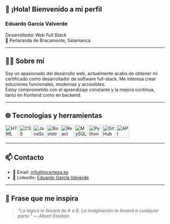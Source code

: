 ## 👋 ¡Hola! Bienvenido a mi perfil

### Eduardo García Valverde  
*Desarrollador Web Full Stack*  
📍 Peñaranda de Bracamonte, Salamanca

---

## 🧑‍💻 Sobre mí

Soy un apasionado del desarrollo web, actualmente acabo de obtener mi certificado como desarrollador de software full-stack. Me interesa crear soluciones funcionales, modernas y accesibles.  
Estoy comprometido con el aprendizaje constante y la mejora continua, tanto en frontend como en backend.

---

## 🌐 Tecnologías y herramientas

<p align="left">
  <img src="https://cdn.jsdelivr.net/gh/devicons/devicon/icons/html5/html5-original.svg" alt="HTML" width="40" height="40"/>
  <img src="https://cdn.jsdelivr.net/gh/devicons/devicon/icons/css3/css3-original.svg" alt="CSS" width="40" height="40"/>
  <img src="https://cdn.jsdelivr.net/gh/devicons/devicon/icons/javascript/javascript-original.svg" alt="JavaScript" width="40" height="40"/>
  <img src="https://cdn.jsdelivr.net/gh/devicons/devicon/icons/bootstrap/bootstrap-original.svg" alt="Bootstrap" width="40" height="40"/>
  <img src="https://cdn.jsdelivr.net/gh/devicons/devicon/icons/react/react-original.svg" alt="React" width="40" height="40"/>
  <img src="https://cdn.jsdelivr.net/gh/devicons/devicon/icons/mysql/mysql-original.svg" alt="MySQL" width="40" height="40"/>
  <img src="https://cdn.jsdelivr.net/gh/devicons/devicon/icons/python/python-original.svg" alt="Python" width="40" height="40"/>
  <img src="https://cdn.jsdelivr.net/gh/devicons/devicon/icons/github/github-original.svg" alt="GitHub" width="40" height="40"/>
  <img src="https://img.shields.io/badge/API%20REST-%23007396?style=flat&logo=api&logoColor=white" alt="API REST" height="40"/>
</p>

---


## 📫 Contacto

- 📧 Email: [info@incerteza.es](mailto:info@incerteza.es)  
- 🔗 LinkedIn: [Eduardo García Valverde](https://www.linkedin.com/in/eduardo-garcía-valverde-46b394364)

---

## 📌 Frase que me inspira

> *“La lógica te llevará de A a B. La imaginación te llevará a cualquier parte.”* — Albert Einstein



<!--
**Incerteza88/Incerteza88** is a ✨ _special_ ✨ repository because its `README.md` (this file) appears on your GitHub profile.

Here are some ideas to get you started:

- 🔭 I’m currently working on ...
- 🌱 I’m currently learning ...
- 👯 I’m looking to collaborate on ...
- 🤔 I’m looking for help with ...
- 💬 Ask me about ...
- 📫 How to reach me: ...
- 😄 Pronouns: ...
- ⚡ Fun fact: ...
-->

